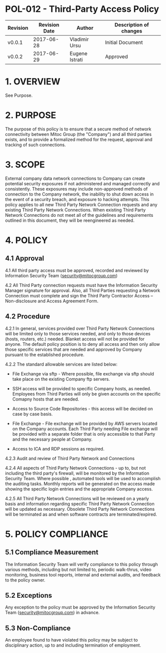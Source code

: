 # POL-012 - Third-Party Access Policy


Revision | Revision Date | Author | Description of changes
-------- | ------------- | ------ | ----------------------
v0.0.1 | 2017-06-28 | Vladimir Ursu | Initial Document
v0.0.2 | 2017-06-29 | Eugene Istrati | Approved


# 1. OVERVIEW

See Purpose.

# 2. PURPOSE

The purpose of this policy is to ensure that a secure method of network connectivity between Mitoc Group (the "Company") and all third parties exists, and to provide a formalized method for the request, approval and tracking of such connections.


# 3. SCOPE

External company data network connections to Company can create potential security exposures if not administered and managed correctly and consistently. These exposures may include non-approved methods of connection to the Company network, the inability to shut down access in the event of a security breach, and exposure to hacking attempts. This policy applies to all new Third Party Network Connection requests and any existing Third Party Network Connections. When existing Third Party Network Connections do not meet all of the guidelines and requirements outlined in this document, they will be reengineered as needed. 

# 4. POLICY 

## 4.1 Approval

4.1 All third party access must be approved, recorded and reviewed by Information Security Team (security@mitocgroup.com)

4.2 All Third Party connection requests must have the Information Security Manager signature for approval. Also,
all Third Parties requesting a Network Connection must complete and sign the Third Party Contractor Access – Non-disclosure and Access Agreement Form. 

## 4.2 Procedure

4.2.1 In general, services provided over Third Party Network Connections will be limited only to those services needed, and only to those devices (hosts, routers, etc.) needed. Blanket access will not be provided for anyone. The default policy position is to deny all access and then only allow those specific services that are needed and approved by Company pursuant to the established procedure. 

4.2.2 The standard allowable services are listed below:

* File Exchange via sftp - Where possible, file exchange via sftp should take place on the existing Company ftp servers.

* SSH access will be provided to specific Company hosts, as needed. Employees from Third Parties will only be given accounts on the specific Comapny hosts that are needed.

* Access to Source Code Repositories - this access will be decided on case by case basis.

* File Exchange - File exchange will be provided by AWS servers located on the Company accounts. Each Third Party needing File exchange will be provided with a separate folder that is only accessible to that Party and the necessary people at Company.

* Access to ICA and RDP sessions as required.

4.2.3 Audit and review of Third Party Network and Connections

4.2.4 All aspects of Third Party Network Connections - up to, but not including the third party's firewall, will be monitored by the Information Security Team. Where possible , automated tools will be used to accomplish the auditing tasks. Monthly reports will be generated on the access made showing the specific login entries and the appropriate Company access.

4.2.5 All Third Party Network Connections will be reviewed on a yearly basis and information regarding specific Third Party Network Connection will be updated as necessary. Obsolete Third Party Network Connections will be terminated as and when software contracts are terminated/expired.


# 5. POLICY COMPLIANCE 

## 5.1	Compliance Measurement

The Information Security Team will verify compliance to this policy through various methods, including but not limited to, periodic walk-thrus, video monitoring, business tool reports, internal and external audits, and feedback to the policy owner. 

##  5.2	Exceptions

Any exception to the policy must be approved by the Information Security Team (security@mitocgroup.com) in advance.

##  5.3	Non-Compliance

An employee found to have violated this policy may be subject to disciplinary action, up to and including termination of employment. 
